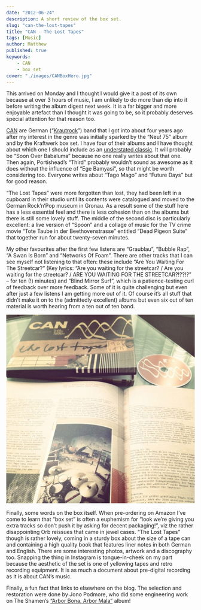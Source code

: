 ```yaml
---
date: "2012-06-24"
description: A short review of the box set.
slug: "can-the-lost-tapes" 
title: "CAN - The Lost Tapes"
tags: [Music]
author: Matthew
published: true
keywords:
    - CAN
    - box set
cover: "./images/CANBoxHero.jpg"
---
```


This arrived on Monday and I thought I would give it a post of its own because at over 3 hours of music, I am unlikely to do more than dip into it before writing the album digest next week. It is a far bigger and more enjoyable artefact than I thought it was going to be, so it probably deserves special attention for that reason too.

[CAN](http://en.wikipedia.org/wiki/Can_(band)) are German (“[Krautrock](http://en.wikipedia.org/wiki/Krautrock)”) band that I got into about four years ago after my interest in the genre was initially sparked by the “Neu! 75” album and by the Kraftwerk box set. I have four of their albums and I have thought about which one I should include as an [understated classic](understated-classics). It will probably be “Soon Over Babaluma” because no one really writes about that one. Then again, Portishead’s “Third” probably wouldn’t sound as awesome as it does without the influence of “Ege Bamyasi”, so that might be worth considering too. Everyone writes about “Tago Mago” and “Future Days” but for good reason.

“The Lost Tapes” were more forgotten than lost, they had been left in a cupboard in their studio until its contents were catalogued and moved to the German Rock’n’Pop museum in Gronau. As a result some of the stuff here has a less essential feel and there is less cohesion than on the albums but there is still some lovely stuff. The middle of the second disc is particularly excellent: a live version of “Spoon” and a collage of music for the TV crime movie “Tote Taube in der Beethovenstrasse” entitled “Dead Pigeon Suite” that together run for about twenty-seven minutes.

My other favourites after the first few listens are “Graublau”, “Bubble Rap”, “A Swan Is Born” and “Networks Of Foam”. There are other tracks that I can see myself not listening to that often: these include “Are You Waiting For The Streetcar?” (Key lyrics: “Are you waiting for the streetcar? / Are you waiting for the streetcar? / ARE YOU WAITING FOR THE STREETCAR?!??!?” – for ten (!) minutes) and “Blind Mirror Surf”, which is a patience-testing curl of feedback over more feedback. Some of it is quite challenging but even after just a few listens I am getting more out of it. Of course it’s all stuff that didn’t make it on to the (admittedly excellent) albums but even six out of ten material is worth hearing from a ten out of ten band.

![](./images/CAN-box-set.jpg)

Finally, some words on the box itself. When pre-ordering on Amazon I’ve come to learn that “box set” is often a euphemism for “look we’re giving you extra tracks so don’t push it by asking for decent packaging!”, viz the rather disappointing Orb reissues that came in jewel cases. “The Lost Tapes” though is rather lovely, coming in a sturdy box about the size of a tape can and containing a high quality book that features liner notes in both German and English. There are some interesting photos, artwork and a discography too. Snapping the thing in Instagram is tongue-in-cheek on my part because the aesthetic of the set is one of yellowing tapes and retro recording equipment. It is as much a document about pre-digital recording as it is about CAN’s music.

Finally, a fun fact that links to elsewhere on the blog. The selection and restoration were done by Jono Podmore, who did some engineering work on The Shamen’s [“Arbor Bona, Arbor Mala”](uc6) album!